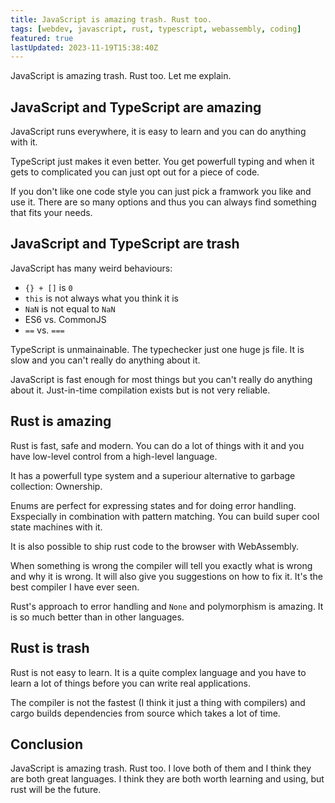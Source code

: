 ```yaml
---
title: JavaScript is amazing trash. Rust too.
tags: [webdev, javascript, rust, typescript, webassembly, coding]
featured: true
lastUpdated: 2023-11-19T15:38:40Z
---
```


JavaScript is amazing trash. Rust too. Let me explain.

## JavaScript and TypeScript are amazing

JavaScript runs everywhere, it is easy to learn and you can do anything with it.

TypeScript just makes it even better. You get powerfull typing and when it gets to complicated you can just opt out for a piece of code.

If you don't like one code style you can just pick a framwork you like and use it. There are so many options and thus you can always find something that fits your needs.

## JavaScript and TypeScript are trash

JavaScript has many weird behaviours:

- `{} + []` is `0`
- `this` is not always what you think it is
- `NaN` is not equal to `NaN`
- ES6 vs. CommonJS
- `==` vs. `===`

TypeScript is unmainainable. The typechecker just one huge js file. It is slow and you can't really do anything about it.

JavaScript is fast enough for most things but you can't really do anything about it. Just-in-time compilation exists but is not very reliable.

## Rust is amazing

Rust is fast, safe and modern. You can do a lot of things with it and you have low-level control from a high-level language.

It has a powerfull type system and a superiour alternative to garbage collection: Ownership.

Enums are perfect for expressing states and for doing error handling. Exspecially in combination with pattern matching. You can build super cool state machines with it.

It is also possible to ship rust code to the browser with WebAssembly.

When something is wrong the compiler will tell you exactly what is wrong and why it is wrong. It will also give you suggestions on how to fix it. It's the best compiler I have ever seen.

Rust's approach to error handling and `None` and polymorphism is amazing. It is so much better than in other languages.

## Rust is trash

Rust is not easy to learn. It is a quite complex language and you have to learn a lot of things before you can write real applications.

The compiler is not the fastest (I think it just a thing with compilers) and cargo builds dependencies from source which takes a lot of time.

## Conclusion

JavaScript is amazing trash. Rust too. I love both of them and I think they are both great languages. I think they are both worth learning and using, but rust will be the future.
